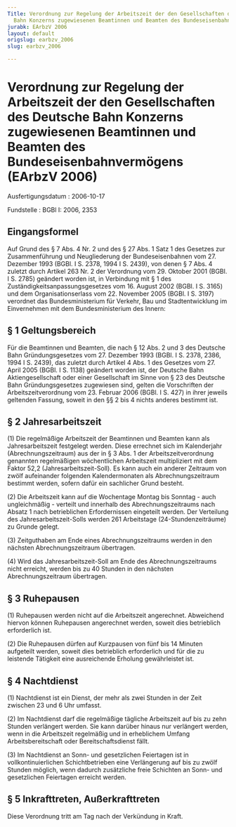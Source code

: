 ```yaml
---
Title: Verordnung zur Regelung der Arbeitszeit der den Gesellschaften des Deutsche
  Bahn Konzerns zugewiesenen Beamtinnen und Beamten des Bundeseisenbahnvermögens
jurabk: EArbzV 2006
layout: default
origslug: earbzv_2006
slug: earbzv_2006

---
```


# Verordnung zur Regelung der Arbeitszeit der den Gesellschaften des Deutsche Bahn Konzerns zugewiesenen Beamtinnen und Beamten des Bundeseisenbahnvermögens (EArbzV 2006)

Ausfertigungsdatum
:   2006-10-17

Fundstelle
:   BGBl I: 2006, 2353



## Eingangsformel

Auf Grund des § 7 Abs. 4 Nr. 2 und des § 27 Abs. 1 Satz 1 des Gesetzes
zur Zusammenführung und Neugliederung der Bundeseisenbahnen vom 27.
Dezember 1993 (BGBl. I S. 2378, 1994 I S. 2439), von denen § 7 Abs. 4
zuletzt durch Artikel 263 Nr. 2 der Verordnung vom 29. Oktober 2001
(BGBl. I S. 2785) geändert worden ist, in Verbindung mit § 1 des
Zuständigkeitsanpassungsgesetzes vom 16. August 2002 (BGBl. I S. 3165)
und dem Organisationserlass vom 22. November 2005 (BGBl. I S. 3197)
verordnet das Bundesministerium für Verkehr, Bau und Stadtentwicklung
im Einvernehmen mit dem Bundesministerium des Innern:


## § 1 Geltungsbereich

Für die Beamtinnen und Beamten, die nach § 12 Abs. 2 und 3 des
Deutsche Bahn Gründungsgesetzes vom 27. Dezember 1993 (BGBl. I S.
2378, 2386, 1994 I S. 2439), das zuletzt durch Artikel 4 Abs. 1 des
Gesetzes vom 27. April 2005 (BGBl. I S. 1138) geändert worden ist, der
Deutsche Bahn Aktiengesellschaft oder einer Gesellschaft im Sinne von
§ 23 des Deutsche Bahn Gründungsgesetzes zugewiesen sind, gelten die
Vorschriften der Arbeitszeitverordnung vom 23. Februar 2006 (BGBl. I
S. 427) in ihrer jeweils geltenden Fassung, soweit in den §§ 2 bis 4
nichts anderes bestimmt ist.


## § 2 Jahresarbeitszeit

(1) Die regelmäßige Arbeitszeit der Beamtinnen und Beamten kann als
Jahresarbeitszeit festgelegt werden. Diese errechnet sich im
Kalenderjahr (Abrechnungszeitraum) aus der in § 3 Abs. 1 der
Arbeitszeitverordnung genannten regelmäßigen wöchentlichen Arbeitszeit
multipliziert mit dem Faktor 52,2 (Jahresarbeitszeit-Soll). Es kann
auch ein anderer Zeitraum von zwölf aufeinander folgenden
Kalendermonaten als Abrechnungszeitraum bestimmt werden, sofern dafür
ein sachlicher Grund besteht.

(2) Die Arbeitszeit kann auf die Wochentage Montag bis Sonntag - auch
ungleichmäßig - verteilt und innerhalb des Abrechnungszeitraums nach
Absatz 1 nach betrieblichen Erfordernissen eingeteilt werden. Der
Verteilung des Jahresarbeitszeit-Solls werden 261 Arbeitstage
(24-Stundenzeiträume) zu Grunde gelegt.

(3) Zeitguthaben am Ende eines Abrechnungszeitraums werden in den
nächsten Abrechnungszeitraum übertragen.

(4) Wird das Jahresarbeitszeit-Soll am Ende des Abrechnungszeitraums
nicht erreicht, werden bis zu 40 Stunden in den nächsten
Abrechnungszeitraum übertragen.


## § 3 Ruhepausen

(1) Ruhepausen werden nicht auf die Arbeitszeit angerechnet.
Abweichend hiervon können Ruhepausen angerechnet werden, soweit dies
betrieblich erforderlich ist.

(2) Die Ruhepausen dürfen auf Kurzpausen von fünf bis 14 Minuten
aufgeteilt werden, soweit dies betrieblich erforderlich und für die zu
leistende Tätigkeit eine ausreichende Erholung gewährleistet ist.


## § 4 Nachtdienst

(1) Nachtdienst ist ein Dienst, der mehr als zwei Stunden in der Zeit
zwischen 23 und 6 Uhr umfasst.

(2) Im Nachtdienst darf die regelmäßige tägliche Arbeitszeit auf bis
zu zehn Stunden verlängert werden. Sie kann darüber hinaus nur
verlängert werden, wenn in die Arbeitszeit regelmäßig und in
erheblichem Umfang Arbeitsbereitschaft oder Bereitschaftsdienst fällt.

(3) Im Nachtdienst an Sonn- und gesetzlichen Feiertagen ist in
vollkontinuierlichen Schichtbetrieben eine Verlängerung auf bis zu
zwölf Stunden möglich, wenn dadurch zusätzliche freie Schichten an
Sonn- und gesetzlichen Feiertagen erreicht werden.


## § 5 Inkrafttreten, Außerkrafttreten

Diese Verordnung tritt am Tag nach der Verkündung in Kraft.

